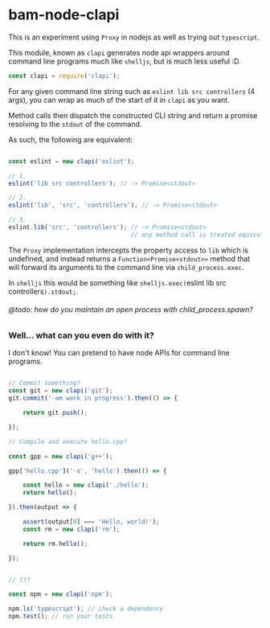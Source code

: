 # bam-node-clapi

This is an experiment using `Proxy` in nodejs as well as trying out `typescript`.

This module, known as `clapi` generates node api wrappers around command line programs
much like `shelljs`, but is much less useful :D.

```js
const clapi = require('clapi');

```

For any given command line string such as `eslint lib src controllers` (4 args), you can
wrap as much of the start of it in `clapi` as you want.

Method calls then dispatch the constructed CLI string and return a promise resolving to the `stdout` of the command.

As such, the following are equivalent:

```js

const eslint = new clapi('eslint');

// 1.
eslint('lib src controllers'); // -> Promise<stdout>

// 2.
eslint('lib', 'src', 'controllers'); // -> Promise<stdout>

// 3.
eslint.lib('src', 'controllers'); // -> Promise<stdout>
                                  // any method call is treated equivalently as the first argument (!)

```

The `Proxy` implementation intercepts the property access to `lib` which is undefined, and instead
 returns a `Function<Promise<stdout>>` method that will forward its arguments to the command line via
 `child_process.exec`.

In `shelljs` this would be something like `shelljs.exec(`eslint lib src controllers`).stdout;`.

###### @todo: how do you maintain an open process with child_process.spawn?


### Well... what can you even do with it?

I don't know! You can pretend to have node APIs for command line programs.

```js

// Commit something?
const git = new clapi('git');
git.commit('-am work in progress').then(() => {

    return git.push();

});

// Compile and execute hello.cpp?

const gpp = new clapi('g++');

gpp['hello.cpp']('-o', 'hello').then(() => {

    const hello = new clapi('./hello');
    return hello();

}).then(output => {

    assert(output[0] === 'Hello, world!');
    const rm = new clapi('rm');

    return rm.hello();

});


// ???

const npm = new clapi('npm');

npm.ls('typescript'); // check a dependency
npm.test(); // run your tests


```
